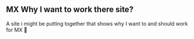 ## MX Why I want to work there site?

A site i might be putting together that shows why I want to and should work for MX :rocket: 
